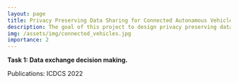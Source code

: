 ```yaml
---
layout: page
title: Privacy Preserving Data Sharing for Connected Autonamous Vehicles
description: The goal of this project to design privacy preserving data sharing strategies for connected autonamous vehicles (CAV). 
img: /assets/img/connected_vehicles.jpg
importance: 2
---
```


**Task 1: Data exchange decision making.**

Publications: ICDCS 2022

